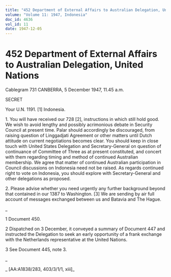 ```yaml
---
title: "452 Department of External Affairs to Australian Delegation, United Nations"
volume: "Volume 11: 1947, Indonesia"
doc_id: 4636
vol_id: 11
date: 1947-12-05
---
```


# 452 Department of External Affairs to Australian Delegation, United Nations

Cablegram 731 CANBERRA, 5 December 1947, 11.45 a.m.

SECRET

Your U.N. 1191. [1] Indonesia.

1\. You will have received our 728 [2], instructions in which still hold good. We wish to avoid lengthy and possibly acrimonious debate in Security Council at present time. Palar should accordingly be discouraged, from raising question of Linggadjati Agreement or other matters until Dutch attitude on current negotiations becomes clear. You should keep in close touch with United States Delegation and Secretary-General on question of continuance of Committee of Three as at present constituted, and concert with them regarding timing and method of continued Australian membership. We agree that matter of continued Australian participation in Council discussions on Indonesia need not be raised. As regards continued right to vote on Indonesia, you should explore with Secretary-General and other delegations as proposed.

2\. Please advise whether you need urgently any further background beyond that contained in our 1387 to Washington. [3] We are sending by air full account of messages exchanged between us and Batavia and The Hague.

_

1 Document 450.

2 Dispatched on 3 December, it conveyed a summary of Document 447 and instructed the Delegation to seek an early opportunity of a frank exchange with the Netherlands representative at the United Nations.

3 See Document 445, note 3.

_

_ [AA:A1838/283, 403/3/1/1, xiii]_
